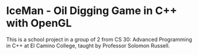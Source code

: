 # IceMan - Oil Digging Game in C++ with OpenGL
This is a school project in a group of 2 from CS 30: Advanced Programming in C++ at El Camino College, taught by Professor Solomon Russell.
